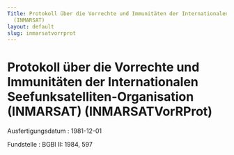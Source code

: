 ```yaml
---
Title: Protokoll über die Vorrechte und Immunitäten der Internationalen Seefunksatelliten-Organisation
  (INMARSAT)
layout: default
slug: inmarsatvorrprot
---
```


# Protokoll über die Vorrechte und Immunitäten der Internationalen Seefunksatelliten-Organisation (INMARSAT) (INMARSATVorRProt)

Ausfertigungsdatum
:   1981-12-01

Fundstelle
:   BGBl II: 1984, 597

